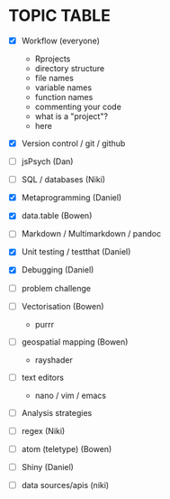 # TOPIC TABLE
- [x] Workflow (everyone)
  - Rprojects
  - directory structure
  - file names
  - variable names
  - function names
  - commenting your code
  - what is a "project"?
  - here

- [x] Version control / git / github
- [ ] jsPsych (Dan)
- [ ] SQL / databases (Niki)
- [x] Metaprogramming (Daniel)
- [x] data.table (Bowen)
- [ ] Markdown / Multimarkdown / pandoc
- [x] Unit testing / testthat (Daniel)
- [x] Debugging (Daniel)
- [ ] problem challenge
- [ ] Vectorisation (Bowen)
  - purrr
- [ ] geospatial mapping (Bowen)
  - rayshader  
- [ ] text editors
  - nano / vim / emacs
- [ ] Analysis strategies
- [ ] regex (Niki)
- [ ] atom (teletype) (Bowen)
- [ ] Shiny (Daniel)
- [ ] data sources/apis (niki)
